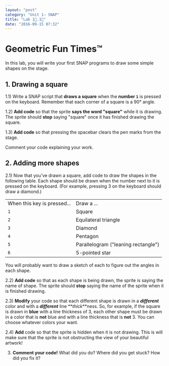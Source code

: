 ```yaml
---
layout: "post"
category: "Unit 1– SNAP"
title: "Lab 1⃣.1⃣"
date: "2016-09-15 07:32"
---
```


# Geometric Fun Times™

In this lab, you will write your first SNAP programs to draw some simple shapes on the stage.

## 1. Drawing a square

1.1) Write a SNAP script that **draws a square** when the **number `1`** is pressed on the keyboard. Remember that each corner of a square is a 90° angle.

1.2) **Add code** so that the sprite **says the word "square"** while it is drawing. The sprite should **stop** saying "square" once it has finished drawing the square.

1.3) **Add code** so that pressing the spacebar clears the pen marks from the stage.

Comment your code explaining your work.

## 2. Adding more shapes

2.1) Now that you've drawn a square, add code to draw the shapes in the following table. Each shape should be drawn when the number next to it is pressed on the keyboard. (For example, pressing 3 on the keyboard should draw a diamond.)

<table>
  <tr>
    <td>When this key is pressed...</td>
    <td>Draw a ...</td>
  </tr>
  <tr>
    <td><code>1</code></td>
    <td>Square</td>
  </tr>
  <tr>
    <td><code>2</code></td>
    <td>Equilateral triangle</td>
  </tr>
  <tr>
    <td><code>3</code></td>
    <td>Diamond</td>
  </tr>
  <tr>
    <td><code>4</code></td>
    <td>Pentagon</td>
  </tr>
  <tr>
    <td><code>5</code></td>
    <td>Parallelogram ("leaning rectangle")</td>
  </tr>
  <tr>
    <td><code>6</code> </td>
    <td>5-pointed star</td>
  </tr>
</table>


You will probably want to draw a sketch of each to figure out the angles in each shape.

2.2) **Add code** so that as each shape is being drawn, the sprite is saying the name of shape. The sprite should **stop** saying the name of the sprite when it is finished drawing.

2.3) **Modify** your code so that each different shape is drawn in a **_different_** color and with a **_different_** line **_thick_**ness. So, for example, if the square is drawn in **blue** with a line thickness of 3, each other shape must be drawn in a color that is **not** blue and with a line thickness that is **not** 3. You can choose whatever colors your want.

2.4) **Add** code so that the sprite is hidden when it is not drawing. This is will make sure that the sprite is not obstructing the view of your beautiful artwork!

3) **Comment your code!** What did you do? Where did you get stuck? How did you fix it?
